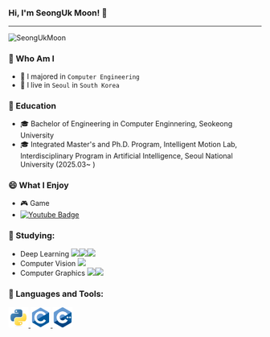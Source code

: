 




### Hi, I'm SeongUk Moon! 👋
___

<p align="left">
<img src="https://komarev.com/ghpvc/?username=SeongUkMoon&label=Profile%20views&color=0e75b6&style=flat-square" alt="SeongUkMoon" /> 

### 🤔 Who Am I

- 🥇 I majored in `Computer Engineering`
- 🚅 I live in `Seoul` in `South Korea`


### 🔭 Education

- 🎓 Bachelor of Engineering in Computer Enginnering, Seokeong University
- 🎓 Integrated Master's and Ph.D. Program, Intelligent Motion Lab, Interdisciplinary Program in Artificial Intelligence, Seoul National University (2025.03~ ) 

### 😄 What I Enjoy

- 🎮 Game
-  [![Youtube Badge](https://img.shields.io/badge/Youtube-FF0000?style=flat-square&logo=youtube&link=https://www.youtube.com/watch?v=QpUaZW7tgmg)](https://www.youtube.com/watch?v=QpUaZW7tgmg)

<h3 align="left">🌱 Studying:</h3>

- Deep Learning <img src="https://img.shields.io/badge/PyTorch-EE4C2C?style=flat-square&logo=PyTorch&logoColor=white"/><img src="https://img.shields.io/badge/TensorFlow-FF6F00?style=flat-square&logo=TensorFlow&logoColor=white"/><img src="https://img.shields.io/badge/OpenAI-412991?style=flat-square&logo=OpenAI&logoColor=white"/>
- Computer Vision <img src="https://img.shields.io/badge/OpenCV-5C3EE8?style=flat-square&logo=OpenCV&logoColor=white"/>
- Computer Graphics <img src="https://img.shields.io/badge/OpenGL-5586A4?style=flat-square&logo=OpenGL&logoColor=white"/><img src="https://img.shields.io/badge/Unity-FFFFFF?style=flat-square&logo=Unity&logoColor=black"/>

<h3 align="left">💬 Languages and Tools:</h3>
<p align="left"> 
<a href="https://www.python.org" target="_blank" rel="noreferrer"> <img src="https://raw.githubusercontent.com/devicons/devicon/master/icons/python/python-original.svg" alt="python" width="40" height="40"/> </a> 
<a href="https://www.cprogramming.com/" target="_blank" rel="noreferrer"> <img src="https://raw.githubusercontent.com/devicons/devicon/master/icons/c/c-original.svg" alt="c" width="40" height="40"/> </a> 
<a href="https://www.w3schools.com/cpp/" target="_blank" rel="noreferrer"> <img src="https://raw.githubusercontent.com/devicons/devicon/master/icons/cplusplus/cplusplus-original.svg" alt="cplusplus" width="40" height="40"/> </a> 
</p>

<!--
**SeongUkMoon/SeongUkMoon** is a ✨ _special_ ✨ repository because its `README.md` (this file) appears on your GitHub profile.
<img src="https://img.shields.io/badge/Unreal Engine-0E1128?style=flat-square&logo=UnrealEngine&logoColor=white"/>
Here are some ideas to get you started:

- 🔭 I’m currently working on ...
- 🌱 I’m currently learning ...
- 👯 I’m looking to collaborate on ...
- 🤔 I’m looking for help with ...
- 💬 Ask me about ...
- 📫 How to reach me: ...
- 😄 Pronouns: ...
- ⚡ Fun fact: ...
-->
